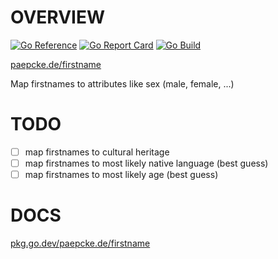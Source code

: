 # OVERVIEW
[![Go Reference](https://pkg.go.dev/badge/paepcke.de/firstname.svg)](https://pkg.go.dev/paepcke.de/firstname) [![Go Report Card](https://goreportcard.com/badge/paepcke.de/firstname)](https://goreportcard.com/report/paepcke.de/firstname) [![Go Build](https://github.com/paepckehh/firstname/actions/workflows/golang.yml/badge.svg)](https://github.com/paepckehh/firstname/actions/workflows/golang.yml)

[paepcke.de/firstname](https://paepcke.de/firstname) 

Map firstnames to attributes like sex (male, female, ...)

# TODO
- [ ] map firstnames to cultural heritage
- [ ] map firstnames to most likely native language (best guess)
- [ ] map firstnames to most likely age (best guess)

# DOCS

[pkg.go.dev/paepcke.de/firstname](https://pkg.go.dev/paepcke.de/firstname)


